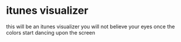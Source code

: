 # itunes visualizer
this will be an itunes visualizer
you will not believe your eyes once the colors start dancing upon the screen
